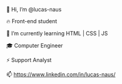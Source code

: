 👋 Hi, I’m @lucas-naus

🔥 Front-end student

🌱 I’m currently learning HTML | CSS | JS

🎓 Computer Engineer

⚡ Support Analyst

📫 https://www.linkedin.com/in/lucas-naus/




<!--
<div>
  <a href="https://github.com/lucas-naus">
  <img height="180em" src="https://github-readme-stats.vercel.app/api/top-langs/?username=lucas-naus&layout=compact&langs_count=7&theme=dracula"/>
  <img height="180em" src="https://github-readme-stats.vercel.app/api?username=lucas-naus&show_icons=true&theme=dracula&include_all_commits=true&count_private=true"/>
</div>
-->
